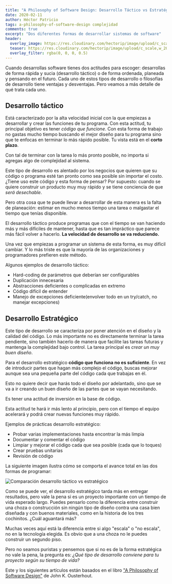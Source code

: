 ```yaml
---
title: "A Philosophy of Software Design: Desarrollo Táctico vs Estratégico"
date: 2020-02-11
author: Héctor Patricio
tags: a-philosophy-of-software-design complejidad
comments: true
excerpt: "Dos diferentes formas de desarrollar sistemas de software"
header:
  overlay_image: https://res.cloudinary.com/hectorip/image/upload/c_scale,w_1600/v1585958798/877DD1C2-5C29-428A-8FEE-BC9685FE108F_ym4tl1.jpg
  teaser: https://res.cloudinary.com/hectorip/image/upload/c_scale,w_200/v1585958798/877DD1C2-5C29-428A-8FEE-BC9685FE108F_ym4tl1.jpg
  overlay_filter: rgba(0, 0, 0, 0.5)
---
```


Cuando desarrollas software tienes dos actitudes para escoger: desarrollas de forma rápida y sucia (desarrollo táctico) o de forma ordenada, planeada y pensando en el futuro. Cada uno de estos tipos de desarrollo o filosofías de desarrollo tiene ventajas y desventajas. Pero veamos a más detalle de qué trata cada uno.

## Desarrollo táctico

Está caracterizado por la alta velocidad inicial con la que empiezas a desarrollar y crear las funciones de tu programa. Con esta actitud, tu principal objetivo es tener _código que funcione_. Con esta forma de trabajo no gastas mucho tiempo buscando el mejor diseño para tu programa sino que te enfocas en terminar lo más rápido posible. Tu vista está en el **corto plazo**.

Con tal de terminar con la tarea lo más pronto posible, no importa si agregas algo de complejidad al sistema.

Este tipo de desarrollo es alentado por los negocios que quieren que su código o programa esté tan pronto como sea posible sin importar el costo. ¿Tiene uso este código y esta forma de pensar? Por supuesto: cuando se quiere construir un producto muy muy rápido y se tiene conciencia de que _será desechable_.

Pero otra cosa que te puede llevar a desarrollar de esta manera es la falta de planeación: estimar en mucho menos tiempo una tarea o malgastar el tiempo que tenías disponible.

El desarrollo táctico produce programas que con el tiempo se van haciendo más y más difíciles de mantener, hasta que es tan impráctico que parece más fácil volver a hacerlo. **La velocidad de desarrollo se va reduciendo.**

Una vez que empiezas a programar un sistema de esta forma, es muy difícil cambiar. Y lo más triste es que la mayoría de las organizaciones y programadores prefieren este método.

Algunos ejemplos de desarrollo táctico:

- Hard-coding de parámetros que deberían ser configurables
- Duplicación innecesaria
- Abstracciones deficientes o complicadas en extremo
- Código difícil de entender
- Manejo de excepciones deficiente(envolver todo en un try/catch, no manejar excepciones)

## Desarrollo Estratégico

Este tipo de desarrollo se caracteriza por poner atención en el diseño y la calidad del código. Lo más importante no es directamente terminar la tarea pendiente, sino también hacerlo de manera que facilite las tareas futuras y mantenga la complejidad bajo control. La tarea principal es _crear un muy buen diseño_.

Para el desarrollo estratégico **código que funciona no es suficiente**. En vez de introducir partes que hagan más complejo el código, buscas mejorar aunque sea una pequeña parte del código cada que trabajas en él.

Esto no quiere decir que harás todo el diseño por adelantado, sino que se va a ir creando un buen diseño de las partes que se vayan necesitando.

Es tener una actitud de inversión en la base de código.

Esta actitud te hará ir más lento al principio, pero con el tiempo el equipo acelerará y podrá crear nuevas funciones muy rápido.

Ejemplos de prácticas desarrollo estratégico:

- Probar varias implementaciones hasta encontrar la más limpia
- Documentar y comentar el código
- Limpiar y mejorar el código cada que sea posible (cada que lo toques)
- Crear pruebas unitarias
- Revisión de código

La siguiente imagen ilustra cómo se comporta el avance total en las dos formas de programar:

![Comparación desarrollo táctico vs estratégico](https://res.cloudinary.com/hectorip/image/upload/c_scale,w_1200/v1581404091/Untitled_Artwork_2_op8k0e.jpg)


Como se puede ver, el desarrollo estratégico tarda más en entregar resultados, pero vale la pena si es un proyecto importante con un tiempo de vida esperado largo. Puedes pensarlo como la diferencia entre construir una choza o construcción sin ningún tipo de diseño contra una casa bien diseñada y con buenos materiales, como en la historia de los tres cochinitos. ¿Cuál aguantará más?

Muchas veces aquí está la diferencia entre si algo "escala" o "no escala", no en la tecnología elegida. Es obvio que a una choza no le puedes construir un segundo piso.

Pero no seamos puristas y pensemos que si no es de la forma estratégica no vale la pena, la pregunta es: _¿Qué tipo de desarrollo conviene para tu proyecto según su tiempo de vida?_

Este y los siguientes artículos están basados en el libro ["A Philosophy of Software Design"](https://amzn.to/2H92nwA) de John K. Ousterhout.
